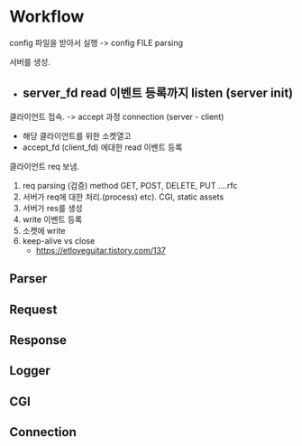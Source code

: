 # Workflow
config 파일을 받아서 실행
-> config FILE parsing

서버를 생성. 
-  server_fd read 이벤트 등록까지 listen (server init)
	- 

클라이언트 접속. -> accept 과정 connection (server - client)
-  해당 클라이언트를 위한 소켓열고
- accept_fd (client_fd) 에대한 read 이벤트 등록

클라이언트 req 보냄. 
1. req parsing (검증) method GET, POST, DELETE, PUT ....rfc
2. 서버가 req에 대한 처리.(process) etc). CGI, static assets
3. 서버가 res를 생성
4. write 이벤트 등록 
5. 소켓에 write
6. keep-alive vs close
	- https://etloveguitar.tistory.com/137

	
## Parser

## Request

## Response

## Logger

## CGI

## Connection


